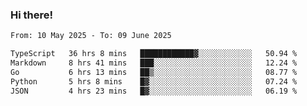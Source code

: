 ### Hi there!

<!--START_SECTION:waka-->

```txt
From: 10 May 2025 - To: 09 June 2025

TypeScript   36 hrs 8 mins   ████████████▓░░░░░░░░░░░░   50.94 %
Markdown     8 hrs 41 mins   ███░░░░░░░░░░░░░░░░░░░░░░   12.24 %
Go           6 hrs 13 mins   ██▒░░░░░░░░░░░░░░░░░░░░░░   08.77 %
Python       5 hrs 8 mins    █▓░░░░░░░░░░░░░░░░░░░░░░░   07.24 %
JSON         4 hrs 23 mins   █▓░░░░░░░░░░░░░░░░░░░░░░░   06.19 %
```

<!--END_SECTION:waka-->
